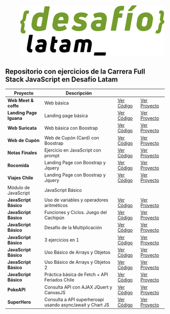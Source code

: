 <h1 align="end">
  <a href="https://desafiolatam.com/full-stack-javascript/">
    <img src="./desafio.png">
  </a>
</h1>

## Repositorio con ejercicios de la Carrera Full Stack JavaScript en Desafío Latam

| Proyecto                | Descripción                                               |                                                                                                |                                                                                    |
| ----------------------- | --------------------------------------------------------- | ---------------------------------------------------------------------------------------------- | ---------------------------------------------------------------------------------- |
| **Web Meet & coffe**    | Web básica                                                | [Ver Código](https://github.com/JFelixZuniga/Ejercicios-DesafioLatam/tree/gh-pages/Desafio-01) | [Ver Proyecto](https://jfelixzuniga.github.io/Ejercicios-DesafioLatam/Desafio-01/) |
| **Landing Page Iguana** | Landing page básica                                       | [Ver Código](https://github.com/JFelixZuniga/Ejercicios-DesafioLatam/tree/gh-pages/Desafio-02) | [Ver Proyecto](https://jfelixzuniga.github.io/Ejercicios-DesafioLatam/Desafio-02/) |
| **Web Suricata**        | Web básica con Boostrap                                   | [Ver Código](https://github.com/JFelixZuniga/Ejercicios-DesafioLatam/tree/gh-pages/Desafio-03) | [Ver Proyecto](https://jfelixzuniga.github.io/Ejercicios-DesafioLatam/Desafio-03/) |
| **Web de Cupón**        | Web de Cupón (Card) con Boostrap                          | [Ver Código](https://github.com/JFelixZuniga/Ejercicios-DesafioLatam/tree/gh-pages/Desafio-04) | [Ver Proyecto](https://jfelixzuniga.github.io/Ejercicios-DesafioLatam/Desafio-04/) |
| **Notas Finales**       | Ejercicio en JavaScript con prompt                        | [Ver Código](https://github.com/JFelixZuniga/Ejercicios-DesafioLatam/tree/gh-pages/Desafio-05) | [Ver Proyecto](https://jfelixzuniga.github.io/Ejercicios-DesafioLatam/Desafio-05/) |
| **Rocomida**            | Landing Page con Boostrap y Jquery                        | [Ver Código](https://github.com/JFelixZuniga/Ejercicios-DesafioLatam/tree/gh-pages/Desafio-06) | [Ver Proyecto](https://jfelixzuniga.github.io/Ejercicios-DesafioLatam/Desafio-06/) |
| **Viajes Chile**        | Landing Page con Boostrap y Jquery                        | [Ver Código](https://github.com/JFelixZuniga/Ejercicios-DesafioLatam/tree/gh-pages/Desafio-07) | [Ver Proyecto](https://jfelixzuniga.github.io/Ejercicios-DesafioLatam/Desafio-07/) |
| Módulo de JavaScript    | JavaScript Básico                                         |                                                                                                |                                                                                    |
| **JavaScript Básico**   | Uso de variables y operadores aritméticos                 | [Ver Código](https://github.com/JFelixZuniga/Ejercicios-DesafioLatam/tree/gh-pages/Desafio-08) | [Ver Proyecto](https://jfelixzuniga.github.io/Ejercicios-DesafioLatam/Desafio-08/) |
| **JavaScript Básico**   | Funciones y Ciclos. Juego del Cachipún                    | [Ver Código](https://github.com/JFelixZuniga/Ejercicios-DesafioLatam/tree/gh-pages/Desafio-13) | [Ver Proyecto](https://jfelixzuniga.github.io/Ejercicios-DesafioLatam/Desafio-13/) |
| **JavaScript Básico**   | Desafío de la Multiplicación                              | [Ver Código](https://github.com/JFelixZuniga/Ejercicios-DesafioLatam/tree/gh-pages/Desafio-09) | [Ver Proyecto](https://jfelixzuniga.github.io/Ejercicios-DesafioLatam/Desafio-09/) |
| **JavaScript Básico**   | 3 ejercicios en 1                                         | [Ver Código](https://github.com/JFelixZuniga/Ejercicios-DesafioLatam/tree/gh-pages/Desafio-10) | [Ver Proyecto](https://jfelixzuniga.github.io/Ejercicios-DesafioLatam/Desafio-10/) |
| **JavaScript Básico**   | Uso Básico de Arrays y Objetos                            | [Ver Código](https://github.com/JFelixZuniga/Ejercicios-DesafioLatam/tree/gh-pages/Desafio-11) | [Ver Proyecto](https://jfelixzuniga.github.io/Ejercicios-DesafioLatam/Desafio-11/) |
| **JavaScript Básico**   | Uso Básico de Arrays y Objetos 2                          | [Ver Código](https://github.com/JFelixZuniga/Ejercicios-DesafioLatam/tree/gh-pages/Desafio-12) | [Ver Proyecto](https://jfelixzuniga.github.io/Ejercicios-DesafioLatam/Desafio-12/) |
| **JavaScript Básico**   | Práctica básica de Fetch + API Feriados Chile             | [Ver Código](https://github.com/JFelixZuniga/Ejercicios-DesafioLatam/tree/gh-pages/Desafio-14) | [Ver Proyecto](https://jfelixzuniga.github.io/Ejercicios-DesafioLatam/Desafio-14/) |
| **PokeAPI**             | Consulta API con AJAX JQuert y CanvasJS                   | [Ver Código](https://github.com/JFelixZuniga/Ejercicios-DesafioLatam/tree/gh-pages/PokeApi)    | [Ver Proyecto](https://jfelixzuniga.github.io/Ejercicios-DesafioLatam/PokeApi/)    |
| **SuperHero**           | Consulta a API superheroapi usando async/await y Chart JS | [Ver Código](https://github.com/JFelixZuniga/Ejercicios-DesafioLatam/tree/gh-pages/SuperHero)  | [Ver Proyecto](https://jfelixzuniga.github.io/Ejercicios-DesafioLatam/SuperHero/)  |
